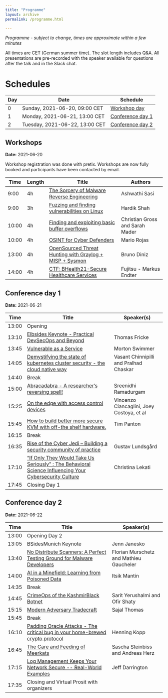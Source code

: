 ```yaml
---
title: "Programme"
layout: archive
permalink: /programme.html

---
```


_Programme - subject to change, times are approximate within a few minutes_

All times are CET (German summer time). The slot length includes Q&A. All presentations are pre-recorded with the speaker available for questions after the talk and in the Slack chat.

# Schedules

| Day | Date | Schedule
|-----|------|------
| 0   | Sunday,  2021-06-20, 09:00 CET | [Workshop day](#workshops)
| 1   | Monday,  2021-06-21, 13:00 CET | [Conference day 1](#conference-day-1)
| 2   | Tuesday, 2021-06-22, 13:00 CET | [Conference day 2](#conference-day-2)


## Workshops
**Date:** 2021-06-20

Workshop registration was done with pretix. Workshops are now fully booked and participants have been contacted by email.

| Time  | Length | Title                   | Authors       
|-------|--------|-------------------------|---------------
|  9:00 | 4h     | [The Sorcery of Malware Reverse Engineering](/workshop-reversing.html)    | Ashwathi Sasi
|  9:00 | 3h     | [Fuzzing and finding vulnerabilities on Linux](/workshop-fuzzing.html) | Hardik Shah
| 10:00 | 4h     | [Finding and exploiting basic buffer overflows](/workshop-buffer-overflows.html)       | Christian Gross and Sarah Mader 
| 10:00 | 4h     | [OSINT for Cyber Defenders](/workshop-osint.html)   | Mario Rojas
| 13:00 | 4h     | [OpenSourced Threat Hunting with Graylog + MISP + Sysmon](/workshop-threat-hunting.html) | Bruno Diniz
| 14:00 | 4h     | [CTF: BHealth21-Secure Healthcare Services](/ctf-health.html) | Fujitsu - Markus Endter


## Conference day 1
**Date:** 2021-06-21

| Time  | Title                   | Speaker(s)       
|-------|--------------------------|---------------
| 13:00 | Opening
| 13:10 | [Elbsides Keynote - Practical DevSecOps and Beyond](/keynote-elbsides.html)       | Thomas Fricke 
| 13:45 | [Vulnerable as a Service](/swimmer.html)   | Morton Swimmer               
| 14:05 | [Demystifying the state of kubernetes cluster security - the cloud native way](/chinnipilli.html)    | Vasant Chinnipilli and Pralhad Chaskar
| 14:40 | Break
| 15:00 | [Abracadabra - A researcher’s reversing spell!](/sreenidhi.html) | Sreenidhi Ramadurgam
| 15:25 | [On the edge with access control devices](/vincenzo.html) |Vincenzo Ciancaglini, Joey Costoya, et al
| 15:45 | [How to build better more secure KVM with off-the shelf hardware.](/timpanton.html)	| Tim Panton
| 16:15 | Break
| 16:35 | [Rise of the Cyber Jedi – Building a security community of practice](/gustav.html) | Gustav Lundsgård
| 17:10 | [“If Only They Would Take Us Seriously” : The Behavioral Science Influencing Your Cybersecurity Culture](/lekati.html) |Christina Lekati
| 17:45 | Closing Day 1



## Conference day 2
**Date:** 2021-06-22

| Time	|  Title | Speaker(s)
|-------|-------|--------
| 13:00 | Opening Day 2
| 13:05 | BSidesMunich Keynote	| Jenn Janesko
| 13:40 | [No Distribute Scanners: A Perfect Testing Ground for Malware Developers](/gaucheler.html) | Florian Murschetz and Mathieu Gaucheler
| 14:00 | [AI in a Minefield: Learning from Poisoned Data](/mantin.html) | Itsik Mantin
| 14:35 | Break				
| 14:45 | [CrimeOps of the KashmirBlack Botnet](/yerushalmi.html)	| Sarit Yerushalmi and Ofir Shaty
| 15:15 | [Modern Adversary Tradecraft](/sajal.html) | Sajal Thomas
| 15:45 |  Break
| 16:10 | [Padding Oracle Attacks - The critical bug in your home-brewed crypto protocol](/henning.html) | Henning Kopp
| 16:45 | [The Care and Feeding of Meerkats](/steinbiss.html) | Sascha Steinbiss and Andreas Herz
| 17:15 | [Log Management Keeps Your Network Secure -- Real-World Examples](/jeff.html) | Jeff Darrington
| 17:35 | Closing and Virtual Prosit with organizers
